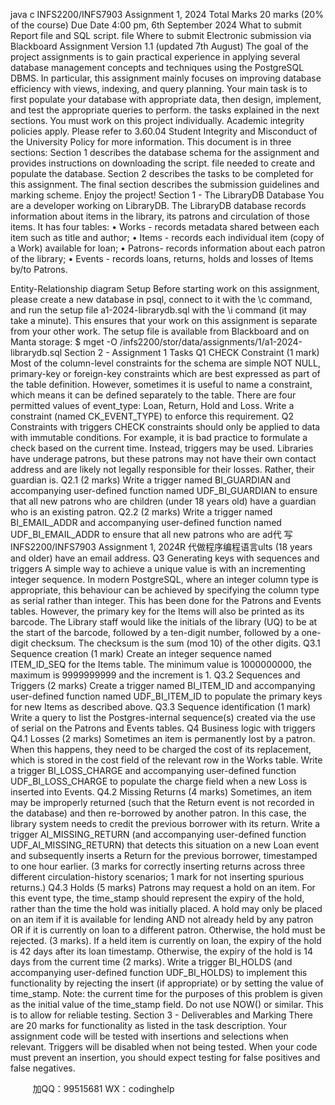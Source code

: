 java c
INFS2200/INFS7903 Assignment 1, 2024
Total Marks                                   20 marks (20% of the course)
Due Date                                           4:00 pm, 6th September 2024
What to submit                       Report file and SQL script. file
Where to submit                   Electronic submission via Blackboard
Assignment Version        1.1 (updated 7th August)
The goal of the project assignments is to gain practical experience in applying several database management concepts and techniques using the PostgreSQL DBMS. In particular, this assignment mainly focuses on improving database efficiency with views, indexing, and query planning.
Your main task is to first populate your database with appropriate data, then design, implement, and test the appropriate queries to perform. the tasks explained in the next sections.
You must work on this project individually. Academic integrity policies apply. Please refer to 3.60.04 Student Integrity and Misconduct of the University Policy for more information.
This document is in three sections: Section 1 describes the database schema for the assignment and provides instructions on downloading the script. file needed to create and populate the database. Section 2 describes the tasks to be completed for this assignment. The final section describes the submission guidelines and marking scheme.
Enjoy the project!
Section 1 - The LibraryDB Database
You are a developer working on LibraryDB.
The LibraryDB database records information about items in the library, its patrons and circulation of those items. It has four tables:
• Works - records metadata shared between each item such as title and author;
• Items - records each individual item (copy of a Work) available for loan;
• Patrons- records information about each patron of the library;
• Events - records loans, returns, holds and losses of Items by/to Patrons.

Entity-Relationship diagram
Setup
Before starting work on this assignment, please create a new database in psql, connect to it with the \c command, and run the setup file a1-2024-librarydb.sql with the \i command (it may take a minute). This ensures that your work on this assignment is separate from your other work.
The setup file is available from Blackboard and on Manta storage:
$ mget -O /infs2200/stor/data/assignments/1/a1-2024-librarydb.sql
Section 2 - Assignment 1 Tasks
Q1 CHECK Constraint (1 mark)
Most of the column-level constraints for the schema are simple NOT NULL, primary-key or foreign-key constraints which are best expressed as part of the table definition. However, sometimes it is useful to name a constraint, which means it can be defined separately to the table.
There are four permitted values of event_type: Loan, Return, Hold and Loss.
Write a constraint (named CK_EVENT_TYPE) to enforce this requirement.
Q2 Constraints with triggers
CHECK constraints should only be applied to data with immutable conditions. For example, it is bad practice to formulate a check based on the current time. Instead, triggers may be used.
Libraries have underage patrons, but these patrons may not have their own contact address and are likely not legally responsible for their losses. Rather, their guardian is.
Q2.1 (2 marks)
Write a trigger named BI_GUARDIAN and accompanying user-defined function named UDF_BI_GUARDIAN to ensure that all new patrons who are children (under 18 years old) have a guardian who is an existing patron.
Q2.2 (2 marks)
Write a trigger named BI_EMAIL_ADDR and accompanying user-defined function named UDF_BI_EMAIL_ADDR to ensure that all new patrons who are ad代 写INFS2200/INFS7903 Assignment 1, 2024R
代做程序编程语言ults (18 years and older) have an email address.
Q3 Generating keys with sequences and triggers
A simple way to achieve a unique value is with an incrementing integer sequence. In modern PostgreSQL, where an integer column type is appropriate, this behaviour can be achieved by specifying the column type as serial rather than integer. This has been done for the Patrons and Events tables.
However, the primary key for the Items will also be printed as its barcode. The Library staff would like the initials of the library (UQ) to be at the start of the barcode, followed by a ten-digit number, followed by a one-digit checksum.
The checksum is the sum (mod 10) of the other digits.
Q3.1 Sequence creation (1 mark)
Create an integer sequence named ITEM_ID_SEQ for the Items table. The minimum value is 1000000000, the maximum is 9999999999 and the increment is 1.
Q3.2 Sequences and Triggers (2 marks)
Create a trigger named BI_ITEM_ID and accompanying user-defined function named UDF_BI_ITEM_ID to populate the primary keys for new Items as described above.
Q3.3 Sequence identification (1 mark)
Write a query to list the Postgres-internal sequence(s) created via the use of serial on the Patrons and Events tables.
Q4 Business logic with triggers
Q4.1 Losses (2 marks)
Sometimes an item is permanently lost by a patron. When this happens, they need to be charged the cost of its replacement, which is stored in the cost field of the relevant row in the Works table.
Write a trigger BI_LOSS_CHARGE and accompanying user-defined function UDF_BI_LOSS_CHARGE to populate the charge field when a new Loss is inserted into Events.
Q4.2 Missing Returns (4 marks)
Sometimes, an item may be improperly returned (such that the Return event is not recorded in the database) and then re-borrowed by another patron. In this case, the library system needs to credit the previous borrower with its return.
Write a trigger AI_MISSING_RETURN (and accompanying user-defined function UDF_AI_MISSING_RETURN) that detects this situation on a new Loan event and subsequently inserts a Return for the previous borrower, timestamped to one hour earlier.
(3 marks for correctly inserting returns across three different circulation-history scenarios; 1 mark for not inserting spurious returns.)
Q4.3 Holds (5 marks)
Patrons may request a hold on an item. For this event type, the time_stamp should represent the expiry of the hold, rather than the time the hold was initially placed.
A hold may only be placed on an item if it is available for lending AND not already held by any patron OR if it is currently on loan to a different patron. Otherwise, the hold must be rejected. (3 marks).
If a held item is currently on loan, the expiry of the hold is 42 days after its loan timestamp. Otherwise, the expiry of the hold is 14 days from the current time (2 marks).
Write a trigger BI_HOLDS (and accompanying user-defined function UDF_BI_HOLDS) to implement this functionality by rejecting the insert (if appropriate) or by setting the value of time_stamp.
Note: the current time for the purposes of this problem is given as the initial value of the time_stamp field. Do not use NOW() or similar. This is to allow for reliable testing.
Section 3 - Deliverables and Marking
There are 20 marks for functionality as listed in the task description.
Your assignment code will be tested with insertions and selections when relevant.
Triggers will be disabled when not being tested.
When your code must prevent an insertion, you should expect testing for false positives and false negatives.





         
加QQ：99515681  WX：codinghelp
